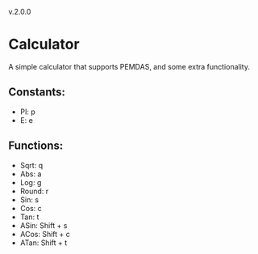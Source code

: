 v.2.0.0
# Calculator

A simple calculator that supports PEMDAS, and some extra functionality.

Constants:
-
- PI: p
- E: e

Functions:
-
- Sqrt: q
- Abs: a
- Log: g
- Round: r
- Sin: s
- Cos: c
- Tan: t
- ASin: Shift + s
- ACos: Shift + c
- ATan: Shift + t
